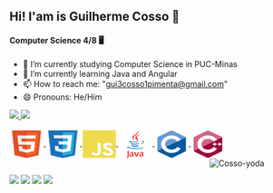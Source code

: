 ## Hi! I'am is Guilherme Cosso 👋
#### Computer Science 4/8 🖥

- 🔭 I’m currently studying Computer Science in PUC-Minas
- 🌱 I’m currently learning Java and Angular
- 📫 How to reach me: "gui3cosso1pimenta@gmail.com"
- 😄 Pronouns: He/Him

 <div>
  <a href="https://github.com/Guilherme-Cosso">
  <img height="140px" width"50%" src="https://github-readme-stats.vercel.app/api?username=Guilherme-Cosso&show_icons=true&theme=dark&include_all_commits=true&count_private=true"/>
  <img height="140px" width"50%" src="https://github-readme-stats.vercel.app/api/top-langs/?username=Guilherme-Cosso&layout=compact&langs_count=7&theme=dark"/>
</div>
  
  <div style="display: inline_block"><br>
  <img align="center" alt="Cosso-Html" height="50" width="60" src="https://raw.githubusercontent.com/devicons/devicon/master/icons/html5/html5-original.svg">
  <img align="center" alt="Cosso-CSS" height="50" width="60" src="https://raw.githubusercontent.com/devicons/devicon/master/icons/css3/css3-original.svg">
  <img align="center" alt="Cosso-Js" height="50" width="60" src="https://raw.githubusercontent.com/devicons/devicon/master/icons/javascript/javascript-plain.svg">
  <img align="center" alt="Cosso-Java" height="50" width="60" src="https://github.com/devicons/devicon/blob/master/icons/java/java-original-wordmark.svg">
  <img align="center" alt="Cooso-Java" height="50" width="60" src="https://github.com/devicons/devicon/blob/master/icons/c/c-original.svg">
  <img align="center" alt="Cooso-Java" height="50" width="60" src="https://github.com/devicons/devicon/blob/master/icons/cplusplus/cplusplus-original.svg">
  <img align="right" alt="Cosso-yoda"  width="30%" src="https://kanto.legiaodosherois.com.br/w760-h398-gnw-cfill-q80/wp-content/uploads/2020/11/legiao_T0EHopI5X1bS.jpg.jpeg">
</div>
 
  ##

<div> 
  <a href="https://www.instagram.com/gui_cosso" target="_blank"><img src="https://img.shields.io/badge/-Instagram-%23E4405F?style=for-the-badge&logo=instagram&logoColor=white" target="_blank"></a>
 <a href="https://discord.gg/G9GPg5SA75" target="_blank"><img src="https://img.shields.io/badge/Discord-7289DA?style=for-the-badge&logo=discord&logoColor=white" target="_blank"></a> 
  <a href = "gui3cosso1pimenta@gmail.com"><img src="https://img.shields.io/badge/-Gmail-%23333?style=for-the-badge&logo=gmail&logoColor=white" target="_blank"></a>
  <a href="https://www.linkedin.com/in/guilherme-c%C3%B4sso-lima-pimenta-b6899420b" target="_blank"><img src="https://img.shields.io/badge/-LinkedIn-%230077B5?style=for-the-badge&logo=linkedin&logoColor=white" target="_blank"></a>  
</div>
  
  
  
  
